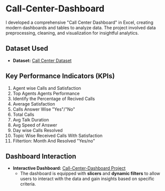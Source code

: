 # Call-Center-Dashboard
I developed a comprehensive "Call Center Dashboard" in Excel, creating modern dashboards and tables to analyze data. The project involved data preprocessing, cleaning, and visualization for insightful analytics.
## Dataset Used
- **Dataset:** [Call Center Dataset](https://github.com/Muhammad-Jan/Call-Center-Dashboard/blob/main/Call%20Center%20Dataset.xlsx)
## Key Performance Indicators (KPIs)
1.	Agent wise Calls and Satisfaction
2.	Top Agents Agents Performance
3.	Identify the Percentage of Recived Calls
4.	Average Satisfaction
5.	Calls Answer Wise "Yes"/"No"
6.	Total Calls
7.	Avg Talk Duration
8.	Avg Speed of Answer
9.	Day wise Calls Resolved
10.	Topic Wise Received Calls With Satisfaction
11.	Filtertion: Month And Resolved "Yes/no"
## Dashboard Interaction
- **Interactive Dashboard:** [Call-Center-Dashboard Project](https://github.com/Muhammad-Jan/Call-Center-Dashboard/blob/main/Call%20Center%20Dataset.xlsx)
  - The dashboard is equipped with **slicers** and **dynamic filters** to allow users to interact with the data and gain insights based on specific criteria.

